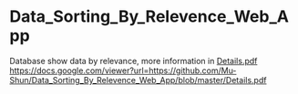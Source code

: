 # Data_Sorting_By_Relevence_Web_App
Database show data by relevance, more information in 
[Details.pdf](https://github.com/Mu-Shun/Data_Sorting_By_Relevence_Web_App/blob/master/Details.pdf)
https://docs.google.com/viewer?url=https://github.com/Mu-Shun/Data_Sorting_By_Relevence_Web_App/blob/master/Details.pdf
